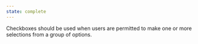 ```yaml
---
state: complete
---
```


Checkboxes should be used when users are permitted to make one or more selections from a group of options.